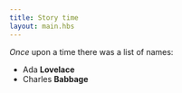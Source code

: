 ```yaml
---
title: Story time
layout: main.hbs
---
```


*Once* upon a time there was a list of names:
- Ada **Lovelace**
- Charles **Babbage**